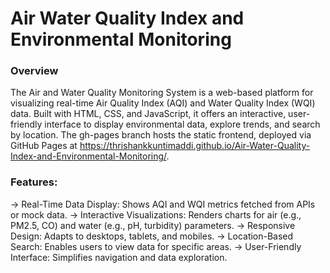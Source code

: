 # Air Water Quality Index and Environmental Monitoring 

### Overview

The Air and Water Quality Monitoring System is a web-based platform for visualizing real-time Air Quality Index (AQI) and Water Quality Index (WQI) data. Built with HTML, CSS, and JavaScript, it offers an interactive, user-friendly interface to display environmental data, explore trends, and search by location. The gh-pages branch hosts the static frontend, deployed via GitHub Pages at https://thrishankkuntimaddi.github.io/Air-Water-Quality-Index-and-Environmental-Monitoring/.

### Features:
-> Real-Time Data Display: Shows AQI and WQI metrics fetched from APIs or mock data.
-> Interactive Visualizations: Renders charts for air (e.g., PM2.5, CO) and water (e.g., pH, turbidity) parameters.
-> Responsive Design: Adapts to desktops, tablets, and mobiles.
-> Location-Based Search: Enables users to view data for specific areas.
-> User-Friendly Interface: Simplifies navigation and data exploration.

